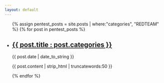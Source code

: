 ```yaml
---
layout: default
---
```


<ul>
    {% assign pentest_posts = site.posts | where:"categories", "REDTEAM" %}
    {% for post in pentest_posts %}
      <li>
          <h2><a href="{{ post.url | prepend: site.baseurl | replace: '//', '/' }}">{{ post.title : post.categories }}</a></h2>
          <time datetime="{{ post.date | date_to_xmlschema }}">{{ post.date | date_to_string }}</time>
          <p>{{ post.content | strip_html | truncatewords:50 }}</p>
      </li>
    {% endfor %}
</ul>

